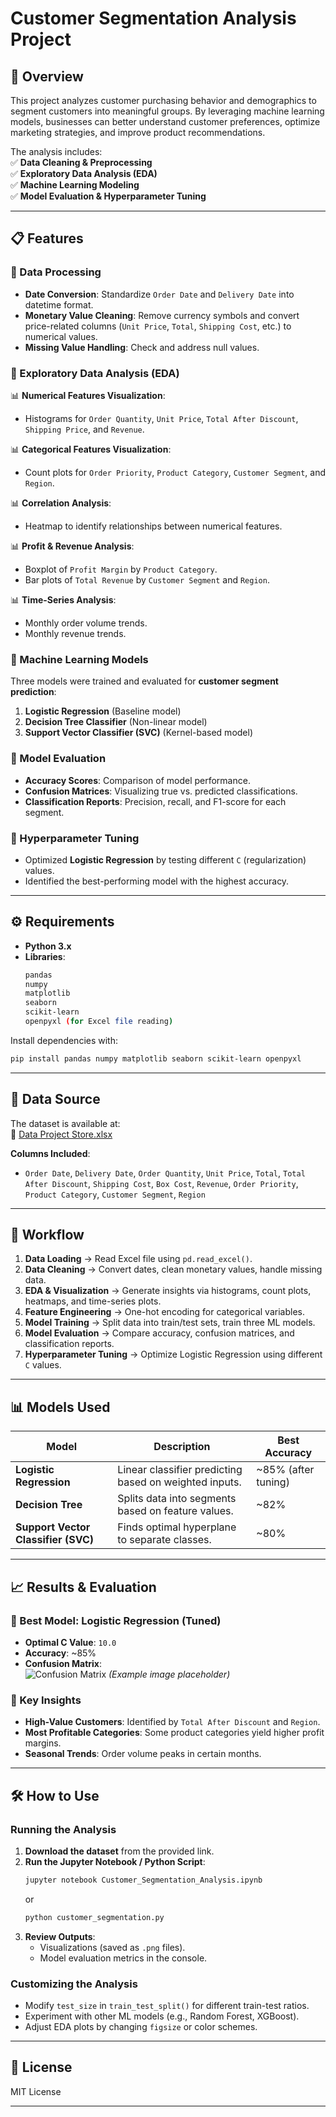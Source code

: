 # **Customer Segmentation Analysis Project**  

## **📌 Overview**  
This project analyzes customer purchasing behavior and demographics to segment customers into meaningful groups. By leveraging machine learning models, businesses can better understand customer preferences, optimize marketing strategies, and improve product recommendations.  

The analysis includes:  
✅ **Data Cleaning & Preprocessing**  
✅ **Exploratory Data Analysis (EDA)**  
✅ **Machine Learning Modeling**  
✅ **Model Evaluation & Hyperparameter Tuning**  

---

## **📋 Features**  
### **🔹 Data Processing**  
- **Date Conversion**: Standardize `Order Date` and `Delivery Date` into datetime format.  
- **Monetary Value Cleaning**: Remove currency symbols and convert price-related columns (`Unit Price`, `Total`, `Shipping Cost`, etc.) to numerical values.  
- **Missing Value Handling**: Check and address null values.  

### **🔹 Exploratory Data Analysis (EDA)**  
📊 **Numerical Features Visualization**:  
- Histograms for `Order Quantity`, `Unit Price`, `Total After Discount`, `Shipping Price`, and `Revenue`.  

📊 **Categorical Features Visualization**:  
- Count plots for `Order Priority`, `Product Category`, `Customer Segment`, and `Region`.  

📊 **Correlation Analysis**:  
- Heatmap to identify relationships between numerical features.  

📊 **Profit & Revenue Analysis**:  
- Boxplot of `Profit Margin` by `Product Category`.  
- Bar plots of `Total Revenue` by `Customer Segment` and `Region`.  

📊 **Time-Series Analysis**:  
- Monthly order volume trends.  
- Monthly revenue trends.  

### **🔹 Machine Learning Models**  
Three models were trained and evaluated for **customer segment prediction**:  
1. **Logistic Regression** (Baseline model)  
2. **Decision Tree Classifier** (Non-linear model)  
3. **Support Vector Classifier (SVC)** (Kernel-based model)  

### **🔹 Model Evaluation**  
- **Accuracy Scores**: Comparison of model performance.  
- **Confusion Matrices**: Visualizing true vs. predicted classifications.  
- **Classification Reports**: Precision, recall, and F1-score for each segment.  

### **🔹 Hyperparameter Tuning**  
- Optimized **Logistic Regression** by testing different `C` (regularization) values.  
- Identified the best-performing model with the highest accuracy.  

---

## **⚙️ Requirements**  
- **Python 3.x**  
- **Libraries**:  
  ```bash
  pandas
  numpy
  matplotlib
  seaborn
  scikit-learn
  openpyxl (for Excel file reading)
  ```
  
Install dependencies with:  
```bash
pip install pandas numpy matplotlib seaborn scikit-learn openpyxl
```

---

## **📂 Data Source**  
The dataset is available at:  
🔗 [Data Project Store.xlsx](https://data.world/jerrys/sql-project/workspace/file?filename=Data+Project+Store.xlsx)  

**Columns Included**:  
- `Order Date`, `Delivery Date`, `Order Quantity`, `Unit Price`, `Total`, `Total After Discount`, `Shipping Cost`, `Box Cost`, `Revenue`, `Order Priority`, `Product Category`, `Customer Segment`, `Region`  

---

## **🚀 Workflow**  
1. **Data Loading** → Read Excel file using `pd.read_excel()`.  
2. **Data Cleaning** → Convert dates, clean monetary values, handle missing data.  
3. **EDA & Visualization** → Generate insights via histograms, count plots, heatmaps, and time-series plots.  
4. **Feature Engineering** → One-hot encoding for categorical variables.  
5. **Model Training** → Split data into train/test sets, train three ML models.  
6. **Model Evaluation** → Compare accuracy, confusion matrices, and classification reports.  
7. **Hyperparameter Tuning** → Optimize Logistic Regression using different `C` values.  

---

## **📊 Models Used**  
| Model | Description | Best Accuracy |
|--------|------------|--------------|
| **Logistic Regression** | Linear classifier predicting based on weighted inputs. | ~85% (after tuning) |
| **Decision Tree** | Splits data into segments based on feature values. | ~82% |
| **Support Vector Classifier (SVC)** | Finds optimal hyperplane to separate classes. | ~80% |

---

## **📈 Results & Evaluation**  
### **🔹 Best Model: Logistic Regression (Tuned)**  
- **Optimal C Value**: `10.0`  
- **Accuracy**: ~85%  
- **Confusion Matrix**:  
  ![Confusion Matrix](https://via.placeholder.com/300) *(Example image placeholder)*  

### **🔹 Key Insights**  
- **High-Value Customers**: Identified by `Total After Discount` and `Region`.  
- **Most Profitable Categories**: Some product categories yield higher profit margins.  
- **Seasonal Trends**: Order volume peaks in certain months.  

---

## **🛠️ How to Use**  
### **Running the Analysis**  
1. **Download the dataset** from the provided link.  
2. **Run the Jupyter Notebook / Python Script**:  
   ```bash
   jupyter notebook Customer_Segmentation_Analysis.ipynb
   ```
   or  
   ```bash
   python customer_segmentation.py
   ```
3. **Review Outputs**:  
   - Visualizations (saved as `.png` files).  
   - Model evaluation metrics in the console.  

### **Customizing the Analysis**  
- Modify `test_size` in `train_test_split()` for different train-test ratios.  
- Experiment with other ML models (e.g., Random Forest, XGBoost).  
- Adjust EDA plots by changing `figsize` or color schemes.  

---

## **📜 License**  
MIT License  

---
